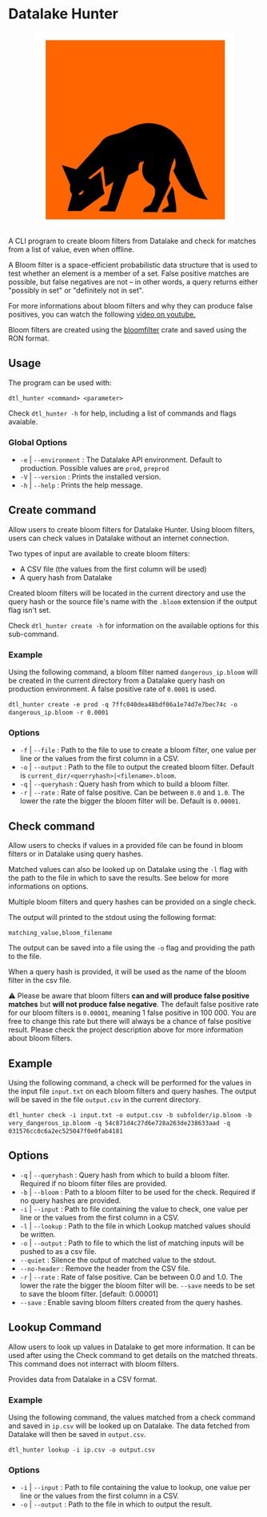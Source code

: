 
# Datalake Hunter

<p align="center">
  <img src="resource/image/datalake_hunter_logo_wolf.png" />
</p>

A CLI program to create bloom filters from Datalake and check for matches from a list of value, even when offline.

A Bloom filter is a space-efficient probabilistic data structure that is used to test whether an element is a member of a set. False positive matches are possible, but false negatives are not – in other words, a query returns either "possibly in set" or "definitely not in set".

For more informations about bloom filters and why they can produce false positives, you can watch the following [video on youtube.](https://youtu.be/V3pzxngeLqw)

Bloom filters are created using the [bloomfilter](https://crates.io/crates/bloomfilter) crate and saved using the RON format.

## Usage

The program can be used with:

```(shell)
dtl_hunter <command> <parameter>
```

Check `dtl_hunter -h` for help, including a list of commands and flags avaiable.

### Global Options

- `-e` | `--environment` : The Datalake API environment. Default to production. Possible values are `prod`, `preprod`
- `-V` | `--version` :  Prints the installed version.
- `-h` | `--help` : Prints the help message.

## Create command

Allow users to create bloom filters for Datalake Hunter. Using bloom filters, users can check values in Datalake without an internet connection.

Two types of input are available to create bloom filters:

- A CSV file (the values from the first column will be used)
- A query hash from Datalake

Created bloom filters will be located in the current directory and use the query hash or the source file's name with the `.bloom` extension if the output flag isn't set.

Check `dtl_hunter create -h` for information on the available options for this sub-command.

### Example

Using the following command, a bloom filter named `dangerous_ip.bloom` will be created in the current directory from a Datalake query hash on production environment. A false positive rate of `0.0001` is used.

```(shell)
dtl_hunter create -e prod -q 7ffc040dea48bdf06a1e74d7e7bec74c -o dangerous_ip.bloom -r 0.0001
```

### Options

- `-f` | `--file` : Path to the file to use to create a bloom filter, one value per line or the values from the first column in a CSV.
- `-o` | `--output` : Path to the file to output the created bloom filter. Default is `current_dir/<querryhash>|<filename>.bloom`.
- `-q` | `--queryhash` : Query hash from which to build a bloom filter.
- `-r` | `--rate` : Rate of false positive. Can be between `0.0` and `1.0`. The lower the rate the bigger the bloom filter will be. Default is `0.00001`.

## Check command

Allow users to checks if values in a provided file can be found in bloom filters or in Datalake using query hashes.

Matched values can also be looked up on Datalake using the `-l` flag with the path to the file in which to save the results. See below for more informations on options.

Multiple bloom filters and query hashes can be provided on a single check.

The output will printed to the stdout using the following format:

```(csv)
matching_value,bloom_filename
```

The output can be saved into a file using the `-o` flag and providing the path to the file.

When a query hash is provided, it will be used as the name of the bloom filter in the csv file.

⚠️ Please be aware that bloom filters **can and will produce false positive matches** but **will not produce false negative**. The default false positive rate for our bloom filters is `0.00001`, meaning  1 false positive in 100 000. You are free to change this rate but there will always be a chance of false positive result. Please check the project description above for more information about bloom filters.

## Example

Using the following command, a check will be performed for the values in the input file `input.txt` on each bloom filters and query hashes. The output will be saved in the file `output.csv` in the current directory.

```(shell)
dtl_hunter check -i input.txt -o output.csv -b subfolder/ip.bloom -b very_dangerous_ip.bloom -q 54c871d4c27d6e728a263de238633aad -q 031576cc0c6a2ec525047f0e0fab4181
```

## Options

- `-q` | `--queryhash` : Query hash from which to build a bloom filter. Required if no bloom filter files are provided.
- `-b` | `--bloom` : Path to a bloom filter to be used for the check. Required if no query hashes are provided.
- `-i` | `--input` : Path to file containing the value to check, one value per line or the values from the first column in a CSV.
- `-l` | `--lookup` : Path to the file in which Lookup matched values should be written.
- `-o` | `--output` : Path to file to which the list of matching inputs will be pushed to as a csv file.
- `--quiet` : Silence the output of matched value to the stdout.
- `--no-header` : Remove the header from the CSV file.
- `-r` | `--rate` : Rate of false positive. Can be between 0.0 and 1.0. The lower the rate the bigger the bloom filter will be. `--save` needs to be set to save the bloom filter. [default: 0.00001]
- `--save` : Enable saving bloom filters created from the query hashes.

## Lookup Command

Allow users to look up values in Datalake to get more information. It can be used after using the Check command to get details on the matched threats. This command does not interract with bloom filters.

Provides data from Datalake in a CSV format.

### Example

Using the following command, the values matched from a check command and saved in `ip.csv` will be looked up on Datalake. The data fetched from Datalake will then be saved in `output.csv`.

```(shell)
dtl_hunter lookup -i ip.csv -o output.csv
```

### Options

- `-i` | `--input` : Path to file containing the value to lookup, one value per line or the values from the first column in a CSV.
- `-o` | `--output` : Path to the file in which to output the result.
